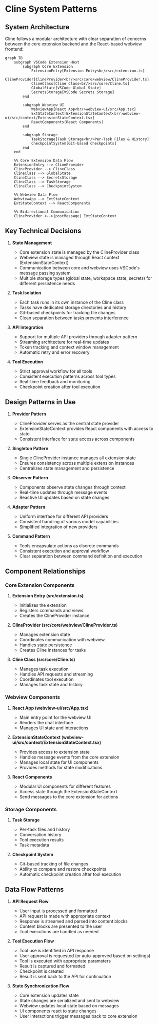 # Cline System Patterns

## System Architecture

Cline follows a modular architecture with clear separation of concerns between the core extension backend and the React-based webview frontend:

```mermaid
graph TB
    subgraph VSCode Extension Host
        subgraph Core Extension
            ExtensionEntry[Extension Entry<br/>src/extension.ts]
            ClineProvider[ClineProvider<br/>src/core/webview/ClineProvider.ts]
            ClineClass[Cline Class<br/>src/core/Cline.ts]
            GlobalState[VSCode Global State]
            SecretsStorage[VSCode Secrets Storage]
        end

        subgraph Webview UI
            WebviewApp[React App<br/>webview-ui/src/App.tsx]
            ExtStateContext[ExtensionStateContext<br/>webview-ui/src/context/ExtensionStateContext.tsx]
            ReactComponents[React Components]
        end

        subgraph Storage
            TaskStorage[Task Storage<br/>Per-Task Files & History]
            CheckpointSystem[Git-based Checkpoints]
        end
    end

    %% Core Extension Data Flow
    ExtensionEntry --> ClineProvider
    ClineProvider --> ClineClass
    ClineClass --> GlobalState
    ClineClass --> SecretsStorage
    ClineClass --> TaskStorage
    ClineClass --> CheckpointSystem

    %% Webview Data Flow
    WebviewApp --> ExtStateContext
    ExtStateContext --> ReactComponents

    %% Bidirectional Communication
    ClineProvider <-->|postMessage| ExtStateContext
```

## Key Technical Decisions

1. **State Management**
   - Core extension state is managed by the ClineProvider class
   - Webview state is managed through React context (ExtensionStateContext)
   - Communication between core and webview uses VSCode's message passing system
   - Multiple storage types (global state, workspace state, secrets) for different persistence needs

2. **Task Isolation**
   - Each task runs in its own instance of the Cline class
   - Tasks have dedicated storage directories and history
   - Git-based checkpoints for tracking file changes
   - Clean separation between tasks prevents interference

3. **API Integration**
   - Support for multiple API providers through adapter pattern
   - Streaming architecture for real-time updates
   - Token tracking and context window management
   - Automatic retry and error recovery

4. **Tool Execution**
   - Strict approval workflow for all tools
   - Consistent execution patterns across tool types
   - Real-time feedback and monitoring
   - Checkpoint creation after tool execution

## Design Patterns in Use

1. **Provider Pattern**
   - ClineProvider serves as the central state provider
   - ExtensionStateContext provides React components with access to state
   - Consistent interface for state access across components

2. **Singleton Pattern**
   - Single ClineProvider instance manages all extension state
   - Ensures consistency across multiple extension instances
   - Centralizes state management and persistence

3. **Observer Pattern**
   - Components observe state changes through context
   - Real-time updates through message events
   - Reactive UI updates based on state changes

4. **Adapter Pattern**
   - Uniform interface for different API providers
   - Consistent handling of various model capabilities
   - Simplified integration of new providers

5. **Command Pattern**
   - Tools encapsulate actions as discrete commands
   - Consistent execution and approval workflow
   - Clear separation between command definition and execution

## Component Relationships

### Core Extension Components

1. **Extension Entry (src/extension.ts)**
   - Initializes the extension
   - Registers commands and views
   - Creates the ClineProvider instance

2. **ClineProvider (src/core/webview/ClineProvider.ts)**
   - Manages extension state
   - Coordinates communication with webview
   - Handles state persistence
   - Creates Cline instances for tasks

3. **Cline Class (src/core/Cline.ts)**
   - Manages task execution
   - Handles API requests and streaming
   - Coordinates tool execution
   - Manages task state and history

### Webview Components

1. **React App (webview-ui/src/App.tsx)**
   - Main entry point for the webview UI
   - Renders the chat interface
   - Manages UI state and interactions

2. **ExtensionStateContext (webview-ui/src/context/ExtensionStateContext.tsx)**
   - Provides access to extension state
   - Handles message events from the core extension
   - Manages local state for UI components
   - Provides methods for state modifications

3. **React Components**
   - Modular UI components for different features
   - Access state through the ExtensionStateContext
   - Send messages to the core extension for actions

### Storage Components

1. **Task Storage**
   - Per-task files and history
   - Conversation history
   - Tool execution results
   - Task metadata

2. **Checkpoint System**
   - Git-based tracking of file changes
   - Ability to compare and restore checkpoints
   - Automatic checkpoint creation after tool execution

## Data Flow Patterns

1. **API Request Flow**
   - User input is processed and formatted
   - API request is made with appropriate context
   - Response is streamed and parsed into content blocks
   - Content blocks are presented to the user
   - Tool executions are handled as needed

2. **Tool Execution Flow**
   - Tool use is identified in API response
   - User approval is requested (or auto-approved based on settings)
   - Tool is executed with appropriate parameters
   - Result is captured and formatted
   - Checkpoint is created
   - Result is sent back to the API for continuation

3. **State Synchronization Flow**
   - Core extension updates state
   - State changes are serialized and sent to webview
   - Webview updates local state based on messages
   - UI components react to state changes
   - User interactions trigger messages back to core extension
